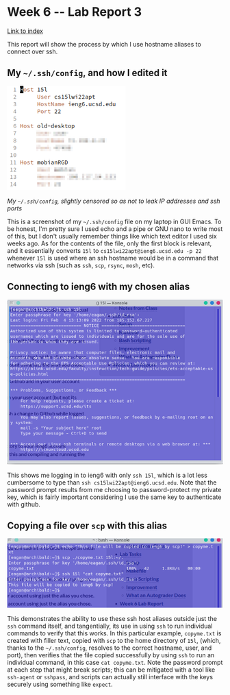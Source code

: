 # Week 6 -- Lab Report 3

[Link to index](./index.html)

This report will show the process by which I use hostname aliases to connect over ssh.

## My `~/.ssh/config`, and how I edited it

![My ssh config](./ssh-config.png)

*My `~/.ssh/config`, slightly censored so as not to leak IP addresses and ssh ports*

This is a screenshot of my `~/.ssh/config` file on my laptop in GUI Emacs. To be honest, I'm pretty sure I used echo and a pipe or GNU nano to write most of this, but I don't usually remember things like which text editor I used six weeks ago. As for the contents of the file, only the first block is relevant, and it essentially converts `15l` to `cs15lwi22apt@ieng6.ucsd.edu -p 22` whenever `15l` is used where an ssh hostname would be in a command that networks via ssh (such as `ssh`, `scp`, `rsync`, `mosh`, etc).

## Connecting to ieng6 with my chosen alias

![Logging in to ieng6](./ssh-login.png)

This shows me logging in to ieng6 with only `ssh 15l`, which is a lot less cumbersome to type than `ssh cs15lwi22apt@ieng6.ucsd.edu`. Note that the password prompt results from me choosing to password-protect my private key, which is fairly important considering I use the same key to authenticate with github.

## Copying a file over `scp` with this alias

![Copying a file over scp](./scp-filecopy.png)

This demonstrates the ability to use these ssh host aliases outside just the `ssh` command itself, and tangentially, its use in using `ssh` to run individual commands to verify that this works. In this particular example, `copyme.txt` is created with filler text, copied with `scp` to the home directory of `15l`, (which, thanks to the `~/.ssh/config`, resolves to the correct hostname, user, and port), then verifies that the file copied successfully by using `ssh` to run an individual command, in this case `cat copyme.txt`. Note the password prompt at each step that might break scripts; this can be mitigated with a tool like `ssh-agent` or `sshpass`, and scripts can actually still interface with the keys securely using something like `expect`.
